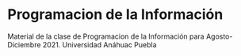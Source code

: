 # Programacion de la Información
Material de la clase de Programacion de la Información para Agosto-Diciembre 2021.
Universidad Anáhuac Puebla

